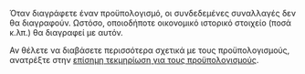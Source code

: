 Όταν διαγράφετε έναν προϋπολογισμό, οι συνδεδεμένες συναλλαγές δεν θα διαγραφούν. Ωστόσο, οποιοδήποτε οικονομικό ιστορικό στοιχείο (ποσά κ.λπ.) θα διαγραφεί με αυτόν.

Αν θέλετε να διαβάσετε περισσότερα σχετικά με τους προϋπολογισμούς, ανατρέξτε στην [επίσημη τεκμηρίωση για τους προϋπολογισμούς](https://docs.firefly-iii.org/concepts/budgets).